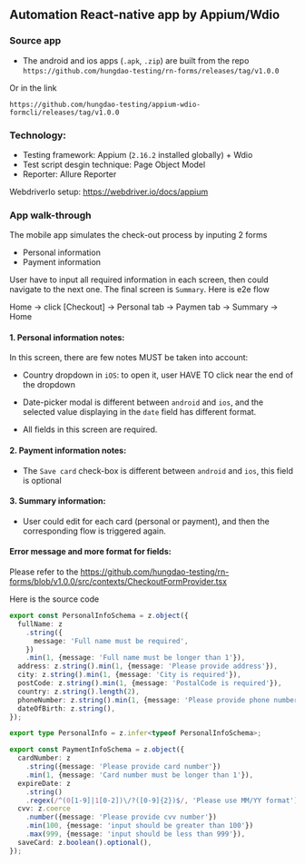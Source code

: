## Automation React-native app by Appium/Wdio

### Source app
- The android and ios apps (`.apk`, `.zip`) are built from the repo `https://github.com/hungdao-testing/rn-forms/releases/tag/v1.0.0`

Or in the link
```
https://github.com/hungdao-testing/appium-wdio-formcli/releases/tag/v1.0.0
```

### Technology:
- Testing framework: Appium (`2.16.2` installed globally) + Wdio
- Test script desgin technique: Page Object Model
- Reporter: Allure Reporter

WebdriverIo setup: https://webdriver.io/docs/appium

### App walk-through

The mobile app simulates the check-out process by inputing 2 forms
- Personal information
- Payment information

User have to input all required information in each screen, then could navigate to the next one. The final screen is `Summary`. Here is e2e flow

Home -> click [Checkout] -> Personal tab -> Paymen tab -> Summary -> Home

#### 1. Personal information notes:
In this screen, there are few notes MUST be taken into account:

- Country dropdown in `iOS`: to open it, user HAVE TO click near the end of the dropdown
- Date-picker modal is different between `android` and `ios`, and the selected value displaying in the `date` field has different format.

- All fields in this screen are required.

#### 2. Payment information notes:
- The `Save card` check-box is different between `android` and `ios`, this field is optional

#### 3. Summary information:
- User could edit for each card (personal or payment), and then the corresponding flow is triggered again.

#### Error message and more format for fields:

Please refer to the https://github.com/hungdao-testing/rn-forms/blob/v1.0.0/src/contexts/CheckoutFormProvider.tsx

Here is the source code
```ts
export const PersonalInfoSchema = z.object({
  fullName: z
    .string({
      message: 'Full name must be required',
    })
    .min(1, {message: 'Full name must be longer than 1'}),
  address: z.string().min(1, {message: 'Please provide address'}),
  city: z.string().min(1, {message: 'City is required'}),
  postCode: z.string().min(1, {message: 'PostalCode is required'}),
  country: z.string().length(2),
  phoneNumber: z.string().min(1, {message: 'Please provide phone number'}),
  dateOfBirth: z.string(),
});

export type PersonalInfo = z.infer<typeof PersonalInfoSchema>;

export const PaymentInfoSchema = z.object({
  cardNumber: z
    .string({message: 'Please provide card number'})
    .min(1, {message: 'Card number must be longer than 1'}),
  expireDate: z
    .string()
    .regex(/^(0[1-9]|1[0-2])\/?([0-9]{2})$/, 'Please use MM/YY format'),
  cvv: z.coerce
    .number({message: 'Please provide cvv number'})
    .min(100, {message: 'input should be greater than 100'})
    .max(999, {message: 'input should be less than 999'}),
  saveCard: z.boolean().optional(),
});
```

